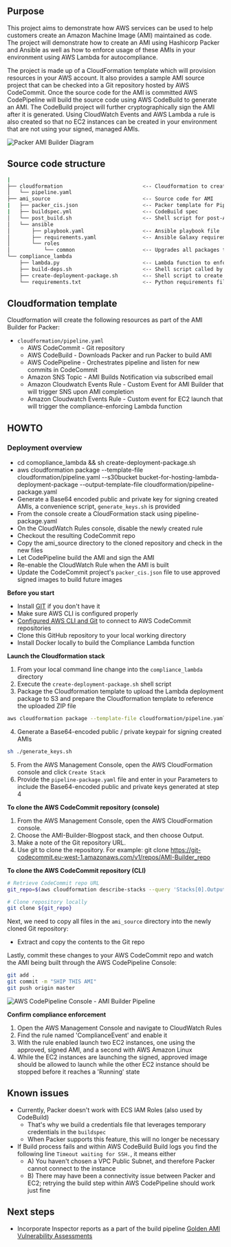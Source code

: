 ## Purpose

This project aims to demonstrate how AWS services can be used to help customers create an Amazon Machine Image (AMI) maintained as code.  The project will demonstrate how to create an AMI using Hashicorp Packer and Ansible as well as how to enforce usage of these AMIs in your environment using AWS Lambda for autocompliance.

The project is made up of a CloudFormation template which will provision resources in your AWS account.  It also provides a sample AMI source project that can be checked into a Git repository hosted by AWS CodeCommit.  Once the source code for the AMI is committed AWS CodePipeline will build the source code using AWS CodeBuild to generate an AMI.  The CodeBuild project will further cryptographically sign the AMI after it is generated.  Using CloudWatch Events and AWS Lambda a rule is also created so that no EC2 instances can be created in your environment that are not using your signed, managed AMIs.

![Packer AMI Builder Diagram](images/ami-builder-diagram.png)

## Source code structure

```bash
|
├── cloudformation                          <-- Cloudformation to create entire pipeline
│   └── pipeline.yaml
├── ami_source                              <-- Source code for AMI
|   ├── packer_cis.json                     <-- Packer template for Pipeline
|   ├── buildspec.yml                       <-- CodeBuild spec 
│   └── post_build.sh                       <-- Shell script for post-AMI build processing
│   └── ansible
│       ├── playbook.yaml                   <-- Ansible playbook file
│       ├── requirements.yaml               <-- Ansible Galaxy requirements containing additional Roles to be used (CIS, Cloudwatch Logs)
│       └── roles
│           └── common                      <-- Upgrades all packages through ``yum``
└── compliance_lambda
    ├── lambda.py                           <-- Lambda function to enforce compliance with managed AMIs
    ├── build-deps.sh                       <-- Shell script called by deployment package script which builds Lambda-compatible Python dependency modules
    ├── create-deployment-package.sh        <-- Shell script to create Lambda deployment package
    └── requirements.txt                    <-- Python requirements file for Lambda function
```


## Cloudformation template

Cloudformation will create the following resources as part of the AMI Builder for Packer:

* ``cloudformation/pipeline.yaml``
    + AWS CodeCommit - Git repository
    + AWS CodeBuild - Downloads Packer and run Packer to build AMI 
    + AWS CodePipeline - Orchestrates pipeline and listen for new commits in CodeCommit
    + Amazon SNS Topic - AMI Builds Notification via subscribed email
    + Amazon Cloudwatch Events Rule - Custom Event for AMI Builder that will trigger SNS upon AMI completion
    + Amazon Cloudwatch Events Rule - Custom event for EC2 launch that will trigger the compliance-enforcing Lambda function


## HOWTO

### Deployment overview
- cd comopliance_lambda && sh create-deployment-package.sh
- aws cloudformation package --template-file cloudformation/pipeline.yaml --s30bucket bucket-for-hosting-lambda-deployment-package --output-template-file cloudformation/pipeline-package.yaml
- Generate a Base64 encoded public and private key for signing created AMIs, a convenience script, `generate_keys.sh` is provided
- From the console create a CloudFormation stack using pipeline-package.yaml
- On the CloudWatch Rules console, disable the newly created rule
- Checkout the resulting CodeCommit repo
- Copy the ami_source directory to the cloned repository and check in the new files
- Let CodePipeline build the AMI and sign the AMI
- Re-enable the CloudWatch Rule when the AMI is built
- Update the CodeCommit project's `packer_cis.json` file to use approved signed images to build future images

**Before you start**

* Install [GIT](https://git-scm.com/downloads) if you don't have it
* Make sure AWS CLI is configured properly
* [Configured AWS CLI and Git](http://docs.aws.amazon.com/codecommit/latest/userguide/setting-up-https-unixes.html) to connect to AWS CodeCommit repositories
* Clone this GitHub repository to your local working directory
* Install Docker locally to build the Compliance Lambda function

**Launch the Cloudformation stack**
1. From your local command line change into the ``compliance_lambda`` directory
2. Execute the ``create-deployment-package.sh`` shell script
3. Package the Cloudformation template to upload the Lambda deployment package to S3 and prepare the Cloudformation template to reference the uploaded ZIP file
```bash
aws cloudformation package --template-file cloudformation/pipeline.yaml --s3bucket "YOUR-S3-BUCKET-NAME-HERE" --output-=template-file cloudformation/pipeline-packaged.yaml
```
4. Generate a Base64-encoded public / private keypair for signing created AMIs
```bash
sh ./generate_keys.sh
```
5. From the AWS Management Console, open the AWS CloudFormation console and click ``Create Stack``
6. Provide the ``pipeline-package.yaml`` file and enter in your Parameters to include the Base64-encoded public and private keys generated at step 4

**To clone the AWS CodeCommit repository (console)**

1.  From the AWS Management Console, open the AWS CloudFormation console.
2.  Choose the AMI-Builder-Blogpost stack, and then choose Output.
3.  Make a note of the Git repository URL.
4.  Use git to clone the repository.
For example: git clone https://git-codecommit.eu-west-1.amazonaws.com/v1/repos/AMI-Builder_repo

**To clone the AWS CodeCommit repository (CLI)**

```bash
# Retrieve CodeCommit repo URL
git_repo=$(aws cloudformation describe-stacks --query 'Stacks[0].Outputs[?OutputKey==`GitRepository`].OutputValue' --output text --stack-name "AMI-Builder-Blogpost")

# Clone repository locally
git clone ${git_repo}
```

Next, we need to copy all files in the ``ami_source`` directory into the newly cloned Git repository:

* Extract and copy the contents to the Git repo

Lastly, commit these changes to your AWS CodeCommit repo and watch the AMI being built through the AWS CodePipeline Console:

```bash
git add .
git commit -m "SHIP THIS AMI"
git push origin master
```

![AWS CodePipeline Console - AMI Builder Pipeline](images/ami-builder-pipeline.png)

**Confirm compliance enforcement**
1. Open the AWS Management Console and navigate to CloudWatch Rules
2. Find the rule named 'ComplianceEvent' and enable it
3. With the rule enabled launch two EC2 instances, one using the approved, signed AMI, and a second with AWS Amazon Linux
4. While the EC2 instances are launching the signed, approved image should be allowed to launch while the other EC2 instance should be stopped before it reaches a 'Running' state

## Known issues

* Currently, Packer doesn't work with ECS IAM Roles (also used by CodeBuild)
    - That's why we build a credentials file that leverages temporary credentials in the ``buildspec``
    - When Packer supports this feature, this will no longer be necessary
* If Build process fails and within AWS CodeBuild Build logs you find the following line ``Timeout waiting for SSH.``, it means either
    - A) You haven't chosen a VPC Public Subnet, and therefore Packer cannot connect to the instance
    - B) There may have been a connectivity issue between Packer and EC2; retrying the build step within AWS CodePipeline should work just fine 

## Next steps
* Incorporate Inspector reports as a part of the build pipeline [Golden AMI Vulnerability Assessments](https://aws.amazon.com/blogs/security/how-to-set-up-continuous-golden-ami-vulnerability-assessments-with-amazon-inspector/)
